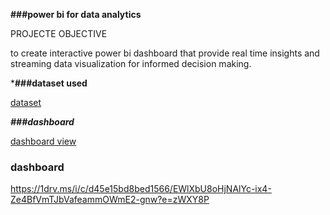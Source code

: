 **###power bi for data analytics**

PROJECTE OBJECTIVE

 to create interactive power bi dashboard that provide real time insights and streaming data visualization for informed decision making.

***###dataset used**

<a href="https://github.com/MeshakBurla/sample/commit/e96929d8960d9d2f2d82b31b84e2e351551fd9dc">dataset</a>

***###dashboard***

<a href="https://github.com/MeshakBurla/power-bi-for-data-analytics/commit/b262e76d7cfea907162bf1b90600850dd684fd71">dashboard view</a>

### dashboard


https://1drv.ms/i/c/d45e15bd8bed1566/EWlXbU8oHjNAlYc-ix4-Ze4BfVmTJbVafeammOWmE2-gnw?e=zWXY8P

